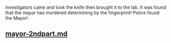 Investigators came and took the knife then brought it to the lab. It was found that the mayor has murdered determining by the fingerprint!
Police found the Mayor!


 ## [mayor-2ndpart.md](mayor-2ndpart.md)

